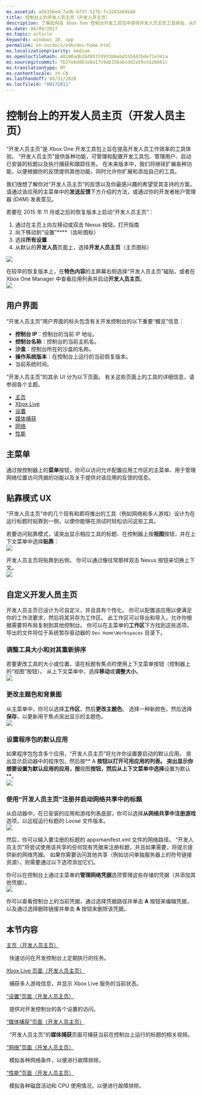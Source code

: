 ```yaml
---
ms.assetid: a56156e4-7adb-bf37-527b-fc3243e04b46
title: 控制台上的开发人员主页（开发人员主页）
description: 了解如何在 Xbox One 控制台开发工具包中获得开发人员主页工具体验，从而帮助开发人员提高工作效率。
ms.date: 08/09/2017
ms.topic: article
keywords: windows 10, uwp
permalink: en-us/docs/xdk/dev-home.html
ms.localizationpriority: medium
ms.openlocfilehash: 40100adb1bd9337d933b8ebd155847bde71e341a
ms.sourcegitcommit: 7b2febddb3e8a17c9ab158abcdd2a59ce126661c
ms.translationtype: MT
ms.contentlocale: zh-CN
ms.lasthandoff: 08/31/2020
ms.locfileid: "89172811"
---
```

# <a name="developer-home-on-the-console-dev-home"></a>控制台上的开发人员主页（开发人员主页）
   
  
“开发人员主页”是 Xbox One 开发工具包上旨在提高开发人员工作效率的工具体验。 “开发人员主页”提供各种功能，可管理和配置开发工具包、管理用户、启动已安装的标题以及执行捕获和跟踪任务。 在未来版本中，我们将继续扩展各种功能，以便根据你的反馈提供其他功能，同时允许你扩展和添加自己的工具。   
   
  
我们很想了解你对“开发人员主页”的反馈以及你最感兴趣的希望受其支持的方案。 请通过该应用的主菜单中的**发送反馈**下方介绍的方法，或通过你的开发者帐户管理器 (DAM) 发表意见。   
   
  
若要在 2015 年 11 月或之后的恢复版本上启动“开发人员主页”：  
 
   1. 通过在主页上向左移动或双击 Nexus 按钮，打开指南  
   1. 向下移动到“设置”****（齿轮图标）   
   1. 选择**所有设置**  
   1. 从默认的**开发人员**页面上，选择**开发人员主页**（主页图标）   

 ![](images/dev_home_icons.png)   
  
在较早的恢复版本上，在**特色内容**的主屏幕右侧选择“开发人员主页”磁贴，或者在 Xbox One Manager 中查看应用列表并启动**开发人员主页**。   
 ![](images/dev_home_1.png) 
<a id="ID4EBC"></a>

   

## <a name="user-interface"></a>用户界面  
   
  
“开发人员主页”用户界面的标头包含有关开发控制台的以下重要“概览”信息：   
 
   *  **控制台 IP**：控制台的当前 IP 地址。   
   *  **控制台名称**：控制台的当前主机名。  
   *  **沙盒**：控制台所在的沙盒的名称。  
   *  **操作系统版本**：在控制台上运行的当前恢复版本。
   *  当前系统时间。   

   
  
“开发人员主页”的其余 UI 分为以下页面。 有关这些页面上的工具的详细信息，请参阅各个主题。   
 
   *  [主页](devhome-home.md)  
   *  [Xbox Live](devhome-live.md)  
   *  [设置](devhome-settings.md)  
   *  [媒体捕获](devhome-capture.md)  
   *  [网络](devhome-networking.md)  
   *  [性能](devhome-performance.md)  

  
<a id="ID4EKE"></a>

   

## <a name="main-menu"></a>主菜单  
   
  
通过按控制器上的**菜单**按钮，你可以访问允许配置应用工作区的主菜单、用于管理网络位置访问凭据的功能以及关于提供对该应用的反馈的信息。   
  
<a id="ID4EUE"></a>

   

## <a name="snap-mode-ux"></a>贴靠模式 UX  
   
  
“开发人员主页”中的几个现有和即将推出的工具（例如网络和多人游戏）设计为在运行标题时贴靠到一侧，以便你能够在测试时轻松访问这些工具。   
   
  
若要访问贴靠模式，请突出显示相应工具的标题、在控制器上按**视图**按钮，并在上下文菜单中选择**贴靠**：  
 ![](images/dev_home_4.png)   
  
开发人员主页将贴靠到右侧。 你可以通过像往常那样双击 Nexus 按钮来切换上下文。  
 ![](images/dev_home_5.png)  
<a id="ID4EKF"></a>

   

## <a name="customizing-dev-home"></a>自定义开发人员主页  
   
  
开发人员主页已设计为可自定义，并且具有个性化。 你可以配置该应用以便满足你的工作流要求，然后将其另存为工作区。 此工作区可以导出和导入，允许你根据需要将布局复制到其他控制台。 你可以在主菜单的**工作区**下方找到这些选项。 导出的文件将位于系统暂存驱动器的 `Dev Home\Workspaces` 目录下。   
 
<a id="ID4EVF"></a>

   

### <a name="resizing-and-reordering-tools"></a>调整工具大小和对其重新排序  
   
  
若要更改工具的大小或位置，请在标题有焦点时使用上下文菜单按钮（控制器上的“视图”按钮）。 从上下文菜单中，选择**移动**或**调整大小**。   
 ![](images/dev_home_6.png)  
<a id="ID4EEG"></a>

   

### <a name="changing-theme-color-and-background-image"></a>更改主题色和背景图  
   
  
从主菜单中，你可以选择**工作区**，然后**更改主题色**。 选择一种新颜色，然后选择**保存**，以更新用于焦点突出显示的主题色。   
 ![](images/dev_home_7.png)  
<a id="ID4EVG"></a>

   

### <a name="setting-the-default-application-for-a-package"></a>设置程序包的默认应用  
   
  
如果程序包包含多个应用，“开发人员主页”将允许你设置要启动的默认应用。 突出显示启动器中的程序包，然后按** A **按钮以打开可用应用的列表。 突出显示你想要设置为默认应用的应用，按**视图**按钮，然后从上下文菜单中选择**设置为默认**。   
 ![](images/dev_home_setdefault.png)  
<a id="ID4EGH"></a>

   

### <a name="using-dev-home-to-register-and-launch-titles-from-a-network-share"></a>使用“开发人员主页”注册并启动网络共享中的标题  
   
  
从启动器中，在已安装的应用和游戏列表底部，你可以选择**从网络共享中注册游戏**选项，以远程运行标题的 Loose 文件版本。   
 ![](images/dev_home_8.png)   
  
然后，你可以输入要注册的标题的 appxmanifest.xml 文件的网络路径。 “开发人员主页”将尝试使用该共享的任何现有凭据来注册标题，并且如果需要，将提示提供新的网络凭据。 如果你需要访问其他共享（例如访问单独服务器上的符号链接资源），则需要通过以下选项添加它们。   
   
  
你可以在控制台上通过主菜单的**管理网络凭据**选项管理这些存储的凭据（并添加其他凭据）。   
 ![](images/dev_home_9.png)   
  
你可以查看控制台上的当前凭据，通过选择凭据路径并单击 **A** 按钮来编辑凭据，以及通过选择删除链接并单击 **A** 按钮来删除该凭据。   
   
<a id="ID4EGAAC"></a>

   

## <a name="in-this-section"></a>本节内容  
  
[主页（开发人员主页）](devhome-home.md)  


&nbsp;&nbsp;快速访问在开发控制台上定期执行的任务。 
  
  
[Xbox Live 页面（开发人员主页）](devhome-live.md)  


&nbsp;&nbsp;捕获多人游戏信息，并显示 Xbox Live 服务的当前状态。 
  
  
[“设置”页面（开发人员主页）](devhome-settings.md)  


&nbsp;&nbsp;提供对开发控制台的各个设置的访问。 
  
  
[“媒体捕获”页面（开发人员主页）](devhome-capture.md)  


&nbsp;&nbsp;“开发人员主页”的**媒体捕获**页面可捕获当前在控制台上运行的标题的相关视频。 
  
  
[“网络”页面（开发人员主页）](devhome-networking.md)  


&nbsp;&nbsp;模拟各种网络条件，以便进行故障排除。 
  
  
[“性能”页面（开发人员主页）](devhome-performance.md)  


&nbsp;&nbsp;模拟各种磁盘活动和 CPU 使用情况，以便进行故障排除。 
 